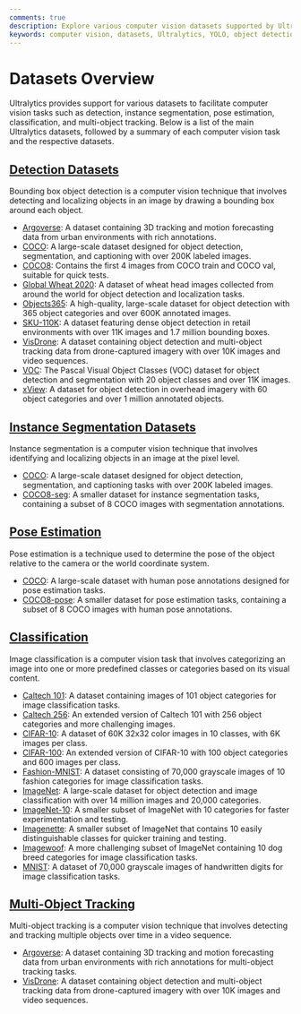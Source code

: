 ```yaml
---
comments: true
description: Explore various computer vision datasets supported by Ultralytics for object detection, segmentation, pose estimation, image classification, and multi-object tracking.
keywords: computer vision, datasets, Ultralytics, YOLO, object detection, instance segmentation, pose estimation, image classification, multi-object tracking
---
```


# Datasets Overview

Ultralytics provides support for various datasets to facilitate computer vision tasks such as detection, instance segmentation, pose estimation, classification, and multi-object tracking. Below is a list of the main Ultralytics datasets, followed by a summary of each computer vision task and the respective datasets.

## [Detection Datasets](detect/index.md)

Bounding box object detection is a computer vision technique that involves detecting and localizing objects in an image by drawing a bounding box around each object.

* [Argoverse](detect/argoverse.md): A dataset containing 3D tracking and motion forecasting data from urban environments with rich annotations.
* [COCO](detect/coco.md): A large-scale dataset designed for object detection, segmentation, and captioning with over 200K labeled images.
* [COCO8](detect/coco8.md): Contains the first 4 images from COCO train and COCO val, suitable for quick tests.
* [Global Wheat 2020](detect/globalwheat2020.md): A dataset of wheat head images collected from around the world for object detection and localization tasks.
* [Objects365](detect/objects365.md): A high-quality, large-scale dataset for object detection with 365 object categories and over 600K annotated images.
* [SKU-110K](detect/sku-110k.md): A dataset featuring dense object detection in retail environments with over 11K images and 1.7 million bounding boxes.
* [VisDrone](detect/visdrone.md): A dataset containing object detection and multi-object tracking data from drone-captured imagery with over 10K images and video sequences.
* [VOC](detect/voc.md): The Pascal Visual Object Classes (VOC) dataset for object detection and segmentation with 20 object classes and over 11K images.
* [xView](detect/xview.md): A dataset for object detection in overhead imagery with 60 object categories and over 1 million annotated objects.

## [Instance Segmentation Datasets](segment/index.md)

Instance segmentation is a computer vision technique that involves identifying and localizing objects in an image at the pixel level.

* [COCO](segment/coco.md): A large-scale dataset designed for object detection, segmentation, and captioning tasks with over 200K labeled images.
* [COCO8-seg](segment/coco8-seg.md): A smaller dataset for instance segmentation tasks, containing a subset of 8 COCO images with segmentation annotations.

## [Pose Estimation](pose/index.md)

Pose estimation is a technique used to determine the pose of the object relative to the camera or the world coordinate system.

* [COCO](pose/coco.md): A large-scale dataset with human pose annotations designed for pose estimation tasks.
* [COCO8-pose](pose/coco8-pose.md): A smaller dataset for pose estimation tasks, containing a subset of 8 COCO images with human pose annotations.

## [Classification](classify/index.md)

Image classification is a computer vision task that involves categorizing an image into one or more predefined classes or categories based on its visual content.

* [Caltech 101](classify/caltech101.md): A dataset containing images of 101 object categories for image classification tasks.
* [Caltech 256](classify/caltech256.md): An extended version of Caltech 101 with 256 object categories and more challenging images.
* [CIFAR-10](classify/cifar10.md): A dataset of 60K 32x32 color images in 10 classes, with 6K images per class.
* [CIFAR-100](classify/cifar100.md): An extended version of CIFAR-10 with 100 object categories and 600 images per class.
* [Fashion-MNIST](classify/fashion-mnist.md): A dataset consisting of 70,000 grayscale images of 10 fashion categories for image classification tasks.
* [ImageNet](classify/imagenet.md): A large-scale dataset for object detection and image classification with over 14 million images and 20,000 categories.
* [ImageNet-10](classify/imagenet10.md): A smaller subset of ImageNet with 10 categories for faster experimentation and testing.
* [Imagenette](classify/imagenette.md): A smaller subset of ImageNet that contains 10 easily distinguishable classes for quicker training and testing.
* [Imagewoof](classify/imagewoof.md): A more challenging subset of ImageNet containing 10 dog breed categories for image classification tasks.
* [MNIST](classify/mnist.md): A dataset of 70,000 grayscale images of handwritten digits for image classification tasks.

## [Multi-Object Tracking](track/index.md)

Multi-object tracking is a computer vision technique that involves detecting and tracking multiple objects over time in a video sequence.

* [Argoverse](detect/argoverse.md): A dataset containing 3D tracking and motion forecasting data from urban environments with rich annotations for multi-object tracking tasks.
* [VisDrone](detect/visdrone.md): A dataset containing object detection and multi-object tracking data from drone-captured imagery with over 10K images and video sequences.

